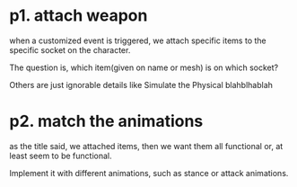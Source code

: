# p1. attach weapon
when a customized event is triggered, we attach specific items to the specific socket on the character.

The question is, which item(given on name or mesh) is on which socket?

Others are just ignorable details like Simulate the Physical blahblhablah

# p2. match the animations
as the title said, we attached items, then we want them all functional or, at least seem to be functional.

Implement it with different animations, such as stance or attack animations. 
